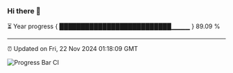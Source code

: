 ### Hi there 👋

⏳ Year progress { ██████████████████████████▁▁▁▁ } 89.09 %

---

⏰ Updated on Fri, 22 Nov 2024 01:18:09 GMT

![Progress Bar CI](https://github.com/JuvenileQ/Progress-Bar-CI/workflows/main/badge.svg)
